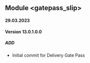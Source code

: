 ## Module <gatepass_slip>

#### 29.03.2023
#### Version 13.0.1.0.0
##### ADD
- Initial commit for Delivery Gate Pass
